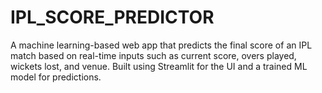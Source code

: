 # IPL_SCORE_PREDICTOR
A machine learning-based web app that predicts the final score of an IPL match based on real-time inputs such as current score, overs played, wickets lost, and venue. Built using Streamlit for the UI and a trained ML model for predictions.
